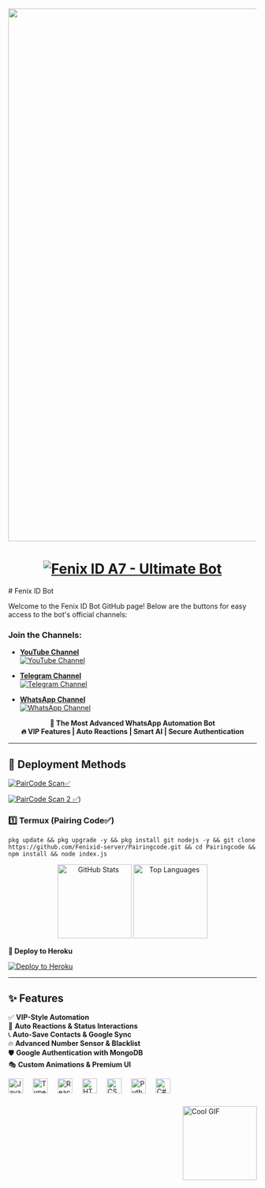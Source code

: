 # <p align="center"><img src="https://bit.ly/41GgF1u" width="1080px"></p>

<h1 align="center">
  <a href="#">
    <img src="https://readme-typing-svg.demolab.com?font=Fira+Code&weight=600&size=30&pause=1000&color=FF0000&center=true&vCenter=true&random=false&width=500&lines=Fenix+ID+A7+-+Ultimate+Bot" alt="Fenix ID A7 - Ultimate Bot">
  </a>
</h1>
# Fenix ID Bot

Welcome to the Fenix ID Bot GitHub page! Below are the buttons for easy access to the bot's official channels:

### Join the Channels:

- **[YouTube Channel](https://youtube.com/@fenix_id?si=J9Bnmfpeo3jkmlze)**  
  [![YouTube Channel](https://img.shields.io/badge/YouTube-Fenix_ID-FF0000?style=for-the-badge&logo=youtube)](https://youtube.com/@fenix_id?si=J9Bnmfpeo3jkmlze)

- **[Telegram Channel](https://t.me/fenix_tools)**  
  [![Telegram Channel](https://img.shields.io/badge/Telegram-Fenix_Tools-0088CC?style=for-the-badge&logo=telegram)](https://t.me/fenix_tools)

- **[WhatsApp Channel](https://whatsapp.com/channel/0029Vatd8yBHFxOye7J3DG0E)**  
  [![WhatsApp Channel](https://img.shields.io/badge/WhatsApp-Fenix_ID-25D366?style=for-the-badge&logo=whatsapp)](https://whatsapp.com/channel/0029Vatd8yBHFxOye7J3DG0E)


<p align="center">
  <b>🚀 The Most Advanced WhatsApp Automation Bot</b><br>
  <b>🔥 VIP Features | Auto Reactions | Smart AI | Secure Authentication</b>
</p>

---

## 🚀 **Deployment Methods**

[![PairCode Scan✅](https://img.shields.io/badge/Scan%20PairCode-%230A66C2?style=for-the-badge&logo=whatsapp&logoColor=white)](https://pairz-9ec360ae8410.herokuapp.com/pairing)

[![PairCode Scan 2 ✅](https://img.shields.io/badge/Scan%20PairCode-%230A66C2?style=for-the-badge&logo=whatsapp&logoColor=white)](https://replit.com/@2023lastalone/FENIX-PRINTING-COD-FIX))


### **1️⃣ Termux (Pairing Code✅)**


```
pkg update && pkg upgrade -y && pkg install git nodejs -y && git clone https://github.com/Fenixid-server/Pairingcode.git && cd Pairingcode && npm install && node index.js
```

<div align="center">
  <img src="https://github-readme-stats.vercel.app/api?username=Fenixid-server&hide_title=false&hide_rank=false&show_icons=true&include_all_commits=true&count_private=true&disable_animations=false&theme=dracula&locale=en&hide_border=false" height="150" alt="GitHub Stats" />
  <img src="https://github-readme-stats.vercel.app/api/top-langs?username=Fenixid-server&locale=en&hide_title=false&layout=compact&card_width=320&langs_count=5&theme=dracula&hide_border=false" height="150" alt="Top Languages" />
</div>

**🚀 Deploy to Heroku**

[![Deploy to Heroku](https://www.herokucdn.com/deploy/button.png)](https://heroku.com/deploy?template=https://github.com/Fenixid-server/FENIXID-A7)

---

## **✨ Features**

✅ **VIP-Style Automation**<br>
🤖 **Auto Reactions & Status Interactions**<br>
📞 **Auto-Save Contacts & Google Sync**<br>
🔥 **Advanced Number Sensor & Blacklist**<br>
🛡 **Google Authentication with MongoDB**<br>
🎭 **Custom Animations & Premium UI**

<div align="left">
  <img src="https://cdn.jsdelivr.net/gh/devicons/devicon/icons/javascript/javascript-original.svg" height="30" alt="JavaScript" />
  <img width="12" />
  <img src="https://cdn.jsdelivr.net/gh/devicons/devicon/icons/typescript/typescript-original.svg" height="30" alt="TypeScript" />
  <img width="12" />
  <img src="https://cdn.jsdelivr.net/gh/devicons/devicon/icons/react/react-original.svg" height="30" alt="React" />
  <img width="12" />
  <img src="https://cdn.jsdelivr.net/gh/devicons/devicon/icons/html5/html5-original.svg" height="30" alt="HTML5" />
  <img width="12" />
  <img src="https://cdn.jsdelivr.net/gh/devicons/devicon/icons/css3/css3-original.svg" height="30" alt="CSS3" />
  <img width="12" />
  <img src="https://cdn.jsdelivr.net/gh/devicons/devicon/icons/python/python-original.svg" height="30" alt="Python" />
  <img width="12" />
  <img src="https://cdn.jsdelivr.net/gh/devicons/devicon/icons/csharp/csharp-original.svg" height="30" alt="C#" />
</div>

###

<img align="right" height="150" src="https://i.imgflip.com/65efzo.gif" alt="Cool GIF" />

